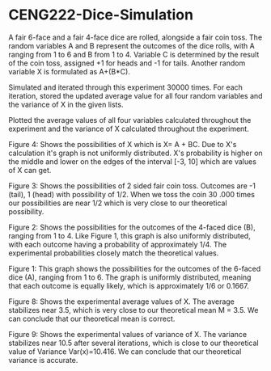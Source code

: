 # CENG222-Dice-Simulation
A fair 6-face and a fair 4-face dice are rolled, alongside a fair coin toss. The random variables A and B represent the outcomes of the dice rolls, with A ranging from 1 to 6 and B from 1 to 4. Variable C is determined by the result of the coin toss, assigned +1 for heads and -1 for tails. Another random variable X is formulated as A+(B*C).

Simulated and iterated through this experiment 30000 times. For each iteration, stored the updated average value for all four random variables and the variance
of X in the given lists.

Plotted the average values of all four variables calculated throughout the experiment and the variance of X calculated throughout the experiment.

Figure 4: Shows the possibilities of X which is X= A + BC. Due to X's calculation it's graph is not uniformly distributed. X's probability is higher on the middle and lower on the edges of the interval [-3, 10] which are values of X can get.

Figure 3: Shows the possibilities of 2 sided fair coin toss. Outcomes are -1 (tail), 1 (head) with possibility of 1/2. When we toss the coin 30 .000 times our possibilities are near 1/2 which is very close to our theoretical possibility.

Figure 2: Shows the possibilities for the outcomes of the 4-faced dice (B), ranging from 1 to 4. Like Figure 1, this graph is also uniformly distributed, with each outcome having a probability of approximately 1/4. The experimental probabilities closely match the theoretical values.

Figure 1: This graph shows the possibilities for the outcomes of the 6-faced dice (A), ranging from 1 to 6. The graph is uniformly distributed, meaning that each outcome is equally likely, which is approximately 1/6 or 0.1667.

Figure 8: Shows the experimental average values of X. The average stabilizes near 3.5, which is very close to our theoretical mean M = 3.5. We can conclude that our theoretical mean is correct.

Figure 9: Shows the experimental values of variance of X. The variance stabilizes near 10.5 after several iterations, which is close to our theoretical value of Variance Var(x)=10.416. We can conclude that our theoretical variance is accurate.
